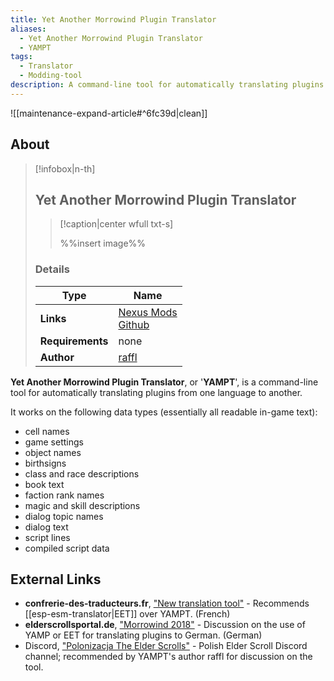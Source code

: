 ```yaml
---
title: Yet Another Morrowind Plugin Translator
aliases:
  - Yet Another Morrowind Plugin Translator
  - YAMPT
tags:
  - Translator
  - Modding-tool
description: A command-line tool for automatically translating plugins from one language to another.
---
```

![[maintenance-expand-article#^6fc39d|clean]]

## About

> [!infobox|n-th]
> 
> ## Yet Another Morrowind Plugin Translator
> 
> > [!caption|center wfull txt-s]
> > 
> > %%insert image%%
> > 
> 
> ### Details
> 
> | Type | Name |
> | --- | --- |
> | **Links** | [Nexus Mods](https://www.nexusmods.com/morrowind/mods/44518)<br>[Github](https://github.com/raffll/yampt) |
> | **Requirements** | none |
> | **Author** | [raffl](https://www.nexusmods.com/morrowind/users/188549) |

**Yet Another Morrowind Plugin Translator**, or '**YAMPT**', is a command-line tool for automatically translating plugins from one language to another.

It works on the following data types (essentially all readable in-game text):
- cell names
- game settings
- object names
- birthsigns
- class and race descriptions
- book text
- faction rank names
- magic and skill descriptions
- dialog topic names
- dialog text
- script lines
- compiled script data

## External Links

- **confrerie-des-traducteurs.fr**, ["New translation tool"](https://www.confrerie-des-traducteurs.fr/forum/viewtopic.php?t=29271) - Recommends [[esp-esm-translator|EET]] over YAMPT. (French)
- **elderscrollsportal.de**, ["Morrowind 2018"](https://www.elderscrollsportal.de/themen/morrowind-2018.54131/) - Discussion on the use of YAMP or EET for translating plugins to German. (German)
- Discord, ["Polonizacja The Elder Scrolls"](https://discord.gg/7DVB6b6) - Polish Elder Scroll Discord channel; recommended by YAMPT's author raffl for discussion on the tool.